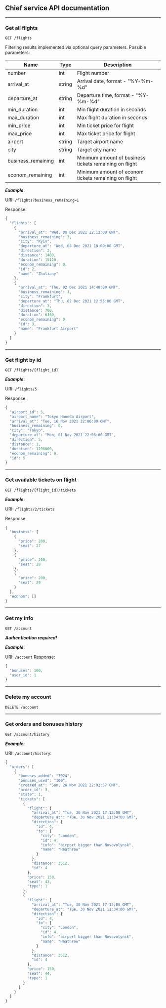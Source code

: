 ## Chief service API documentation

___
### Get all flights

`GET /flights`

Filtering results implemented via optional query parameters.
Possible parameters:


| Name | Type | Description |
|---|---|---|
| number | int | Flight number |
| arrival_at | string | Arrival date, format - "%Y-%m-%d" |
| departure_at | string | Departure time, format - "%Y-%m-%d" |
| min_duration | int | Min flight duration in seconds |
| max_duration | int | Max flight duration in seconds |
| min_price | int | Min ticket price for flight |
| max_price | int | Max ticket price for flight |
| airport | string | Target airport name |
| city | string | Target city name |
| business_remaining | int | Minimum amount of business tickets remaining on flight |
| econom_remaining | int | Minimum amount of econom tickets remaining on flight |

_**Example**_:

URI: `/flights?business_remaining=1`

Response:
```js
{
  "flights": [
    {
      "arrival_at": "Wed, 08 Dec 2021 22:12:00 GMT", 
      "business_remaining": 3, 
      "city": "Kyiv", 
      "departure_at": "Wed, 08 Dec 2021 18:00:00 GMT", 
      "direction": 2, 
      "distance": 1400, 
      "duration": 15120, 
      "econom_remaining": 0, 
      "id": 2, 
      "name": "Zhuliany"
    }, 
    {
      "arrival_at": "Thu, 02 Dec 2021 14:40:00 GMT", 
      "business_remaining": 1, 
      "city": "Frankfurt", 
      "departure_at": "Thu, 02 Dec 2021 12:55:00 GMT", 
      "direction": 3, 
      "distance": 700, 
      "duration": 6300, 
      "econom_remaining": 0, 
      "id": 3, 
      "name": "Frankfurt Airport"
    }
  ]
}
```


___
### Get flight by id

`GET /flights/{flight_id}`

_**Example**_:

URI: `/flights/5`

Response:
```js
{
  "airport_id": 5, 
  "airport_name": "Tokyo Haneda Airport", 
  "arrival_at": "Tue, 16 Nov 2021 22:06:00 GMT", 
  "business_remaining": 0, 
  "city": "Tokyo", 
  "departure_at": "Mon, 01 Nov 2021 22:06:00 GMT", 
  "direction": 5, 
  "distance": 1, 
  "duration": 1296000, 
  "econom_remaining": 0, 
  "id": 5
}
```

___
### Get available tickets on flight

`GET /flights/{flight_id}/tickets`

_**Example**_:

URI: `/flights/2/tickets`

Response:
```js
{
  "business": [
    {
      "price": 200, 
      "seat": 27
    }, 
    {
      "price": 200, 
      "seat": 28
    }, 
    {
      "price": 200, 
      "seat": 29
    }
  ], 
  "econom": []
}
```
___
### Get my info
`GET /account`

_**Authentication required!**_

_**Example**_:

URI: `/account`
Response:
```js
{
  "bonuses": 100, 
  "user_id": 1
}
```
___
### Delete my account
`DELETE /account`

___

### Get orders and bonuses history

`GET /account/history`

_**Example**_: 

URI: `/account/history`:

```js
{
  "orders": [
    {
      "bonuses_added": "7024", 
      "bonuses_used": "100", 
      "created_at": "Sun, 28 Nov 2021 22:02:57 GMT", 
      "order_id": 3, 
      "state": 1, 
      "tickets": [
        {
          "flight": {
            "arrival_at": "Tue, 30 Nov 2021 17:12:00 GMT", 
            "departure_at": "Tue, 30 Nov 2021 11:34:00 GMT", 
            "direction": {
              "id": 4, 
              "to": {
                "city": "London", 
                "id": 4, 
                "info": "airport bigger than Novovolynsk", 
                "name": "Heathrow"
              }
            }, 
            "distance": 3512, 
            "id": 4
          }, 
          "price": 150, 
          "seat": 43, 
          "type": 1
        }, 
        {
          "flight": {
            "arrival_at": "Tue, 30 Nov 2021 17:12:00 GMT", 
            "departure_at": "Tue, 30 Nov 2021 11:34:00 GMT", 
            "direction": {
              "id": 4, 
              "to": {
                "city": "London", 
                "id": 4, 
                "info": "airport bigger than Novovolynsk", 
                "name": "Heathrow"
              }
            }, 
            "distance": 3512, 
            "id": 4
          }, 
          "price": 150, 
          "seat": 44, 
          "type": 1
        }
      ]
    }
  ]
}
```

